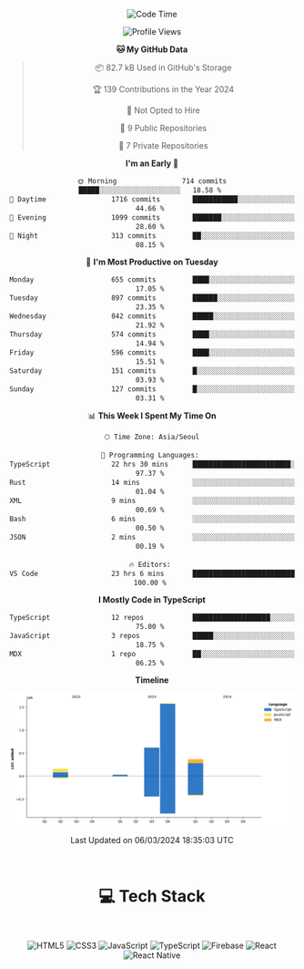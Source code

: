 <div align="center">

  <!--START_SECTION:waka-->
![Code Time](http://img.shields.io/badge/Code%20Time-643%20hrs%2015%20mins-blue)

![Profile Views](http://img.shields.io/badge/Profile%20Views-0-blue)

**🐱 My GitHub Data** 

> 📦 82.7 kB Used in GitHub's Storage 
 > 
> 🏆 139 Contributions in the Year 2024
 > 
> 🚫 Not Opted to Hire
 > 
> 📜 9 Public Repositories 
 > 
> 🔑 7 Private Repositories 
 > 
**I'm an Early 🐤** 

```text
🌞 Morning                714 commits         █████░░░░░░░░░░░░░░░░░░░░   18.58 % 
🌆 Daytime                1716 commits        ███████████░░░░░░░░░░░░░░   44.66 % 
🌃 Evening                1099 commits        ███████░░░░░░░░░░░░░░░░░░   28.60 % 
🌙 Night                  313 commits         ██░░░░░░░░░░░░░░░░░░░░░░░   08.15 % 
```
📅 **I'm Most Productive on Tuesday** 

```text
Monday                   655 commits         ████░░░░░░░░░░░░░░░░░░░░░   17.05 % 
Tuesday                  897 commits         ██████░░░░░░░░░░░░░░░░░░░   23.35 % 
Wednesday                842 commits         █████░░░░░░░░░░░░░░░░░░░░   21.92 % 
Thursday                 574 commits         ████░░░░░░░░░░░░░░░░░░░░░   14.94 % 
Friday                   596 commits         ████░░░░░░░░░░░░░░░░░░░░░   15.51 % 
Saturday                 151 commits         █░░░░░░░░░░░░░░░░░░░░░░░░   03.93 % 
Sunday                   127 commits         █░░░░░░░░░░░░░░░░░░░░░░░░   03.31 % 
```


📊 **This Week I Spent My Time On** 

```text
🕑︎ Time Zone: Asia/Seoul

💬 Programming Languages: 
TypeScript               22 hrs 30 mins      ████████████████████████░   97.37 % 
Rust                     14 mins             ░░░░░░░░░░░░░░░░░░░░░░░░░   01.04 % 
XML                      9 mins              ░░░░░░░░░░░░░░░░░░░░░░░░░   00.69 % 
Bash                     6 mins              ░░░░░░░░░░░░░░░░░░░░░░░░░   00.50 % 
JSON                     2 mins              ░░░░░░░░░░░░░░░░░░░░░░░░░   00.19 % 

🔥 Editors: 
VS Code                  23 hrs 6 mins       █████████████████████████   100.00 % 
```

**I Mostly Code in TypeScript** 

```text
TypeScript               12 repos            ███████████████████░░░░░░   75.00 % 
JavaScript               3 repos             █████░░░░░░░░░░░░░░░░░░░░   18.75 % 
MDX                      1 repo              ██░░░░░░░░░░░░░░░░░░░░░░░   06.25 % 
```



**Timeline**

![Lines of Code chart](https://raw.githubusercontent.com/SONGDAM/SONGDAM/master/assets/bar_graph.png)


 Last Updated on 06/03/2024 18:35:03 UTC
<!--END_SECTION:waka-->

  
 <br>
  
# 💻 Tech Stack
  
</div>

</br>

<div align="center">

   ![HTML5](https://img.shields.io/badge/html5-%23E34F26.svg?style=for-the-badge&logo=html5&logoColor=white) ![CSS3](https://img.shields.io/badge/css3-%231572B6.svg?style=for-the-badge&logo=css3&logoColor=white) ![JavaScript](https://img.shields.io/badge/javascript-%23323330.svg?style=for-the-badge&logo=javascript&logoColor=%23F7DF1E) 
 ![TypeScript](https://img.shields.io/badge/typescript-%23007ACC.svg?style=for-the-badge&logo=typescript&logoColor=white)
  ![Firebase](https://img.shields.io/badge/firebase-%23039BE5.svg?style=for-the-badge&logo=firebase) 
 ![React](https://img.shields.io/badge/react-%2320232a.svg?style=for-the-badge&logo=react&logoColor=%2361DAFB) ![React Native](https://img.shields.io/badge/react_native-%2320232a.svg?style=for-the-badge&logo=react&logoColor=%2361DAFB) 

 
</div>
